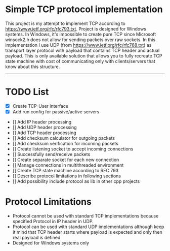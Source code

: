 # Simple TCP protocol implementation

This project is my attempt to implement TCP according to https://www.ietf.org/rfc/rfc793.txt. Project is designed for Windows systems.
In Windows, it's impossible to create pure TCP since Microsoft winsock2.h does not allow for sending packets over raw sockets.
In this implementation I use UDP (from https://www.ietf.org/rfc/rfc768.txt) as transport layer protocol with payload that contains TCP header and actual payload.
This is only available solution that allows you to fully recreate TCP state machine 
with cost of communicating only with clients/servers that know about this structure.

---

# TODO List
 - [X] Create TCP-User interface
 - [X] Add run config for passive/active servers
 - [] Add IP header processing
 - [] Add UDP header processing
 - [] Add TCP header processing
 - [] Add checksum calculator for outgoing packets
 - [] Add checksum verification for incoming packets
 - [] Create listening socket to accept incoming connections
 - [] Successfully send/receive packets
 - [] Create separate socket for each new connection
 - [] Manage connections in multithreaded environment
 - [] Create TCP state machine according to RFC 793
 - [] Describe protocol limitations in following sections
 - [] Add possibility include protocol as lib in other cpp projects

# Protocol Limitations

 - Protocol cannot be used with standard TCP implementations because specified Protocol in IP header in UDP.
 - Protocol can be used with standard UDP implementations although keep it mind that TCP header starts
where payload is expected and only then real payload is defined
 - Designed for Windows systems only